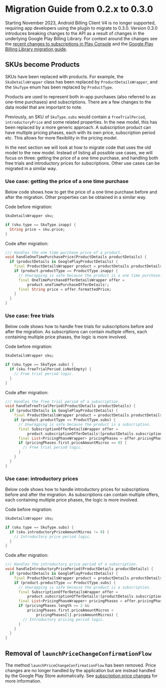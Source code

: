 <?code-excerpt path-base="example/lib"?>
# Migration Guide from 0.2.x to 0.3.0

Starting November 2023, Android Billing Client V4 is no longer supported,
requiring app developers using the plugin to migrate to 0.3.0.
Version 0.3.0 introduces breaking changes to the API as a result of changes in
the underlying Google Play Billing Library.
For context around the changes see the [recent changes to subscriptions in Play Console][1]
and the [Google Play Billing Library migration guide][2].

## SKUs become Products

SKUs have been replaced with products. For example, the `SkuDetailsWrapper`
class has been replaced by `ProductDetailsWrapper`, and the `SkuType` enum has
been replaced by `ProductType`.

Products are used to represent both in-app purchases (also referred to as
one-time purchases) and subscriptions. There are a few changes to the data model
that are important to note.

Previously, an SKU of `SkuType.subs` would contain a `freeTrialPeriod`,
`introductoryPrice` and some related properties. In the new model, this has been
replaced by a more generic approach.
A subscription product can have multiple pricing phases, each with its own
price, subscription period etc. This allows for more flexibility in the pricing
model.

In the next section we will look at how to migrate code that uses the old model
to the new model. Instead of listing all possible use cases, we will focus on
three: getting the price of a one time purchase, and handling both free trials
and introductory prices for subscriptions. Other use cases can be migrated in a
similar way.

### Use case: getting the price of a one time purchase

Below code shows how to get the price of a one time purchase before and after
the migration. Other properties can be obtained in a similar way.

Code before migration:

```dart
SkuDetailsWrapper sku;

if (sku.type == SkuType.inapp) {
  String price = sku.price;
}
```

Code after migration:

<?code-excerpt "migration_guide_examples.dart (one-time-purchase-price)"?>
```dart
/// Handles the one time purchase price of a product.
void handleOneTimePurchasePrice(ProductDetails productDetails) {
  if (productDetails is GooglePlayProductDetails) {
    final ProductDetailsWrapper product = productDetails.productDetails;
    if (product.productType == ProductType.inapp) {
      // Unwrapping is safe because the product is a one time purchase.
      final OneTimePurchaseOfferDetailsWrapper offer =
          product.oneTimePurchaseOfferDetails!;
      final String price = offer.formattedPrice;
    }
  }
}
```

### Use case: free trials

Below code shows how to handle free trials for subscriptions before and after
the migration. As subscriptions can contain multiple offers, each containing
multiple price phases, the logic is more involved.

Code before migration:

```dart
SkuDetailsWrapper sku;

if (sku.type == SkuType.subs) {
  if (sku.freeTrialPeriod.isNotEmpty) {
    // Free trial period logic.
  }
}
```

Code after migration:

<?code-excerpt "migration_guide_examples.dart (subscription-free-trial)"?>
```dart
/// Handles the free trial period of a subscription.
void handleFreeTrialPeriod(ProductDetails productDetails) {
  if (productDetails is GooglePlayProductDetails) {
    final ProductDetailsWrapper product = productDetails.productDetails;
    if (product.productType == ProductType.subs) {
      // Unwrapping is safe because the product is a subscription.
      final SubscriptionOfferDetailsWrapper offer =
          product.subscriptionOfferDetails![productDetails.subscriptionIndex!];
      final List<PricingPhaseWrapper> pricingPhases = offer.pricingPhases;
      if (pricingPhases.first.priceAmountMicros == 0) {
        // Free trial period logic.
      }
    }
  }
}
```

### Use case: introductory prices

Below code shows how to handle introductory prices for subscriptions before and
after the migration. As subscriptions can contain multiple offers, each
containing multiple price phases, the logic is more involved.

Code before migration:

```dart
SkuDetailsWrapper sku;

if (sku.type == SkuType.subs) {
  if (sku.introductoryPriceAmountMicros != 0) {
    // Introductory price period logic.
  }
}
```

Code after migration:

<?code-excerpt "migration_guide_examples.dart (subscription-introductory-price)"?>
```dart
/// Handles the introductory price period of a subscription.
void handleIntroductoryPricePeriod(ProductDetails productDetails) {
  if (productDetails is GooglePlayProductDetails) {
    final ProductDetailsWrapper product = productDetails.productDetails;
    if (product.productType == ProductType.subs) {
      // Unwrapping is safe because the product is a subscription.
      final SubscriptionOfferDetailsWrapper offer =
          product.subscriptionOfferDetails![productDetails.subscriptionIndex!];
      final List<PricingPhaseWrapper> pricingPhases = offer.pricingPhases;
      if (pricingPhases.length >= 2 &&
          pricingPhases.first.priceAmountMicros <
              pricingPhases[1].priceAmountMicros) {
        // Introductory pricing period logic.
      }
    }
  }
}
```

## Removal of `launchPriceChangeConfirmationFlow`

The method `launchPriceChangeConfirmationFlow` has been removed. Price changes
are no longer handled by the application but are instead handled by the Google
Play Store automatically. See [subscription price changes][3] for more
information.

<!-- References -->
[1]: https://support.google.com/googleplay/android-developer/answer/12124625
[2]: https://developer.android.com/google/play/billing/migrate-gpblv6#5-or-6
[3]: https://developer.android.com/google/play/billing/subscriptions#price-change
